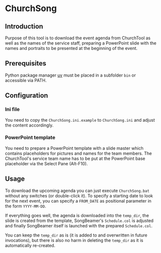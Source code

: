 # ChurchSong

## Introduction

Purpose of this tool is to download the event agenda from ChurchTool as well as the
names of the service staff, preparing a PowerPoint slide with the names
and portraits to be presented at the beginning of the event.

## Prerequisites

Python package manager [uv](https://docs.astral.sh/uv/) must be placed in a
subfolder `bin` or accessible via PATH.

## Configuration

### Ini file

You need to copy the `ChurchSong.ini.example` to `ChurchSong.ini` and adjust the
content accordingly.

### PowerPoint template

You need to prepare a PowerPoint template with a slide master which contains
placeholders for pictures and names for the team members. The ChurchTool's service
team name has to be put at the PowerPoint base placeholder via the Select Pane
(Alt-F10).

## Usage

To download the upcoming agenda you can just execute `ChurchSong.bat` without any
switches (or double-click it). To specify a starting date to look for the next event,
you can specify a `FROM_DATE` as positional parameter in the form `YYYY-MM-DD`.

If everything goes well, the agenda is downloaded into the `temp_dir`, the slide is
created from the template, SongBeamer's `Schedule.col` is adjusted and finally
SongBeamer itself is launched with the prepared `Schedule.col`.

You can keep the `temp_dir` as is (it is added to and overwritten in future
invocations), but there is also no harm in deleting the `temp_dir` as it is
automatically re-created.
